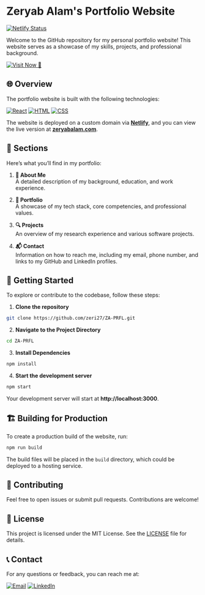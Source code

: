 # Zeryab Alam's Portfolio Website

[![Netlify Status](https://api.netlify.com/api/v1/badges/638f5d9d-3457-498d-bcaa-4bcd6e325578/deploy-status)](https://app.netlify.com/sites/zeryabalam/deploys)

Welcome to the GitHub repository for my personal portfolio website! This website serves as a showcase of my skills, projects, and professional background.

[![Visit Now 🚀](https://img.shields.io/badge/Visit_Now-🚀-ff9900?style=for-the-badge&logo=rocket&logoColor=white)](https://zeryabalam.com/)

## 🌐 Overview

The portfolio website is built with the following technologies:

[![React](https://img.shields.io/badge/React-61DAFB?style=for-the-badge&logo=react&logoColor=white)](https://react.dev/)
[![HTML](https://img.shields.io/badge/HTML5-E34F26?style=for-the-badge&logo=html5&logoColor=white)](https://developer.mozilla.org/en-US/docs/Web/HTML)
[![CSS](https://img.shields.io/badge/CSS3-1572B6?style=for-the-badge&logo=css3&logoColor=white)](https://developer.mozilla.org/en-US/docs/Web/CSS)

The website is deployed on a custom domain via **[Netlify](https://www.netlify.com/)**, and you can view the live version at **[zeryabalam.com](https://zeryabalam.com/)**.

## 📑 Sections

Here’s what you’ll find in my portfolio:

1. **📝 About Me**  
   A detailed description of my background, education, and work experience.

2. **💼 Portfolio**  
   A showcase of my tech stack, core competencies, and professional values.

3. **🔍 Projects**  
   An overview of my research experience and various software projects.

4. **📬 Contact**  
   Information on how to reach me, including my email, phone number, and links to my GitHub and LinkedIn profiles.

## 🚀 Getting Started

To explore or contribute to the codebase, follow these steps:

1. **Clone the repository**

```bash
git clone https://github.com/zeri27/ZA-PRFL.git
```

2. **Navigate to the Project Directory**

```bash
cd ZA-PRFL
```

3. **Install Dependencies**

```bash
npm install
```

4. **Start the development server**

```bash
npm start
```

Your development server will start at **http://localhost:3000**.

## 🏗️ Building for Production

To create a production build of the website, run:

```bash
npm run build
```

The build files will be placed in the `build` directory, which could be deployed to a hosting service.

## 🤝 Contributing

Feel free to open issues or submit pull requests. Contributions are welcome!

## 📜 License

This project is licensed under the MIT License. See the [LICENSE](https://github.com/zeri27/ZA-PRFL/blob/main/LICENSE) file for details.

## 📞 Contact

For any questions or feedback, you can reach me at:

[![Email](https://img.shields.io/badge/Email-zeryabalam272%40icloud.com-blue?style=for-the-badge&logo=gmail&logoColor=white)](mailto:zeryabalam272@icloud.com)
[![LinkedIn](https://img.shields.io/badge/LinkedIn-Zeryab_Alam-blue?style=for-the-badge&logo=linkedin&logoColor=white)](https://www.linkedin.com/in/zeryab-alam-3238b0219/)
